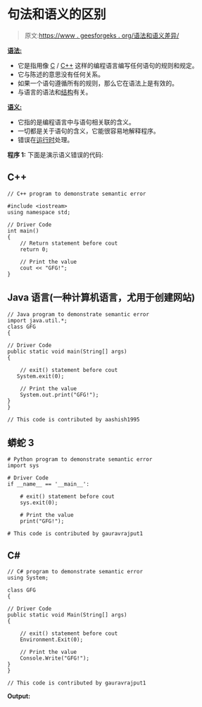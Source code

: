 # 句法和语义的区别

> 原文:[https://www . geesforgeks . org/语法和语义差异/](https://www.geeksforgeeks.org/difference-between-syntax-and-semantics/)

**<u>语法:</u>**

*   它是指用像 [C](https://www.geeksforgeeks.org/c-programming-language/) / [C++](https://www.geeksforgeeks.org/c-plus-plus/) 这样的编程语言编写任何语句的规则和规定。
*   它与陈述的意思没有任何关系。
*   如果一个语句遵循所有的规则，那么它在语法上是有效的。
*   与语言的语法和[结构](https://www.geeksforgeeks.org/structures-c/)有关。

**<u>语义:</u>**

*   它指的是编程语言中与语句相关联的含义。
*   一切都是关于语句的含义，它能很容易地解释程序。
*   错误在[运行时](https://www.geeksforgeeks.org/runtime-errors/)处理。

**程序 1:**
下面是演示语义错误的代码:

## C++

```
// C++ program to demonstrate semantic error

#include <iostream>
using namespace std;

// Driver Code
int main()
{
    // Return statement before cout
    return 0;

    // Print the value
    cout << "GFG!";
}
```

## Java 语言(一种计算机语言，尤用于创建网站)

```
// Java program to demonstrate semantic error
import java.util.*;
class GFG
{

// Driver Code
public static void main(String[] args)
{

    // exit() statement before cout
   System.exit(0);

    // Print the value
    System.out.print("GFG!");
}
}

// This code is contributed by aashish1995
```

## 蟒蛇 3

```
# Python program to demonstrate semantic error
import sys

# Driver Code
if __name__ == '__main__':

    # exit() statement before cout
    sys.exit(0);

    # Print the value
    print("GFG!");

# This code is contributed by gauravrajput1
```

## C#

```
// C# program to demonstrate semantic error
using System;

class GFG
{

// Driver Code
public static void Main(String[] args)
{

    // exit() statement before cout
    Environment.Exit(0);

    // Print the value
    Console.Write("GFG!");
}
}

// This code is contributed by gauravrajput1
```

**Output:**